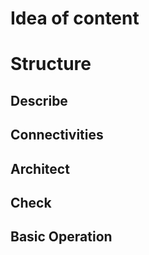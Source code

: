 # Idea of content

# Structure

## Describe
## Connectivities
## Architect
## Check
## Basic Operation
